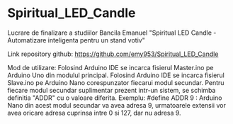 # Spiritual_LED_Candle
Lucrare de finalizare a studiilor Bancila Emanuel "Spiritual LED Candle - Automatizare inteligenta pentru un stand votiv"

Link repository github: https://github.com/emy953/Spiritual_LED_Candle

Mod de utilizare:
Folosind Arduino IDE se incarca fisierul Master.ino pe Arduino Uno din modulul principal.
Folosind Arduino IDE se incarca fisierul Slave.ino pe Arduino Nano corespunzator fiecarui modul secundar.
Pentru fiecare modul secundar suplimentar prezent intr-un sistem, se schimba definitia "ADDR" cu o valoare diferita.
Exemplu: #define ADDR 9 : Arduino Nano din acest modul secundar va avea adresa 9, urmatoarele extensii vor avea oricare adresa cuprinsa intre 0 si 127, dar nu adresa 9.
